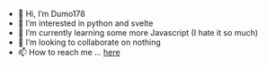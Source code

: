 - 👋 Hi, I’m Dumo178
- 👀 I’m interested in python and svelte
- 🌱 I’m currently learning some more Javascript (I hate it so much)
- 💞️ I’m looking to collaborate on nothing
- 📫 How to reach me ... [here](https://www.ba4x.pro)

<!---
thepython555/thepython555 is a ✨ special ✨ repository because its `README.md` (this file) appears on your GitHub profile.
You can click the Preview link to take a look at your changes.
--->
